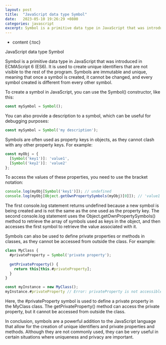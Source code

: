 ```yaml
---
layout: post
title:  "JavaScript data type Symbol"
date:   2023-05-10 19:26:29 +0800
categories: javascript
excerpt: Symbol is a primitive data type in JavaScript that was introduced in ECMAScript 6 (ES6). It is used to create unique identifiers that are not visible to the rest of the program. Symbols are immutable and unique, meaning that once a symbol is created, it cannot be changed, and every symbol created is different from every other symbol.
---
```


* content
{:toc}

JavaScript data type Symbol

Symbol is a primitive data type in JavaScript that was introduced in ECMAScript 6 (ES6). It is used to create unique identifiers that are not visible to the rest of the program. Symbols are immutable and unique, meaning that once a symbol is created, it cannot be changed, and every symbol created is different from every other symbol.

To create a symbol in JavaScript, you can use the Symbol() constructor, like this:

```js
const mySymbol = Symbol();
```

You can also provide a description to a symbol, which can be useful for debugging purposes:

```js
const mySymbol = Symbol('my description');
```

Symbols are often used as property keys in objects, as they cannot clash with any other property keys. For example:

```js
const myObj = {
  [Symbol('key1')]: 'value1',
  [Symbol('key2')]: 'value2'
};
```

To access the values of these properties, you need to use the bracket notation:

```js
console.log(myObj[Symbol('key1')]); // undefined
console.log(myObj[Object.getOwnPropertySymbols(myObj)[0]]); // 'value1'
```

The first console.log statement returns undefined because a new symbol is being created and is not the same as the one used as the property key. The second console.log statement uses the Object.getOwnPropertySymbols() method to retrieve the array of symbols used as keys in the object, and then accesses the first symbol to retrieve the value associated with it.

Symbols can also be used to define private properties or methods in classes, as they cannot be accessed from outside the class. For example:

```js
class MyClass {
  #privateProperty = Symbol('private property');
  
  getPrivateProperty() {
    return this[this.#privateProperty];
  }
}

const myInstance = new MyClass();
myInstance.#privateProperty // Error: privateProperty is not accessible from outside the class
```

Here, the #privateProperty symbol is used to define a private property in the MyClass class. The getPrivateProperty() method can access the private property, but it cannot be accessed from outside the class.

In conclusion, symbols are a powerful addition to the JavaScript language that allow for the creation of unique identifiers and private properties and methods. Although they are not commonly used, they can be very useful in certain situations where uniqueness and privacy are important.


